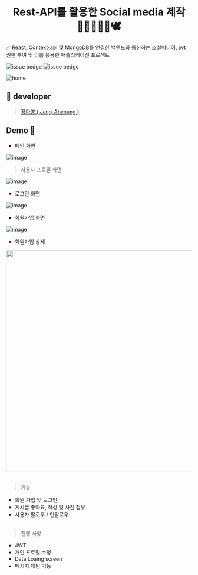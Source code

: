 <h1 align="center">Rest-API를 활용한 Social media 제작 👨‍👨‍👧‍👦👭🕊  </h2>

✅ React, Context-api 및 MongoDB를 연결한 백엔드와 통신하는 소셜미디어, jwt 권한 부여 및 이를 응용한 애플리케이션 프로젝트<br />

![issue bedge](https://img.shields.io/badge/react-v%2017.0.2-blue)
![issue bedge](https://img.shields.io/badge/yarn-v%201.22.10-yellow)<br />

![home](https://user-images.githubusercontent.com/71692593/125627369-4c849dde-f67b-4530-87ae-f16c7bbabf3e.gif)

## 💙 developer
 > [장아영 ( Jang-Ahyoung ) ](https://github.com/Jang-Ahyoung)<br />
  
## Demo 💬

- 메인 화면

![image](https://user-images.githubusercontent.com/71692593/125157732-86a9e000-e1a7-11eb-9a87-1c77979082d5.png)<br/>

> 사용자 프로필 화면

![image](https://user-images.githubusercontent.com/71692593/125157735-890c3a00-e1a7-11eb-97c5-fb8a28e47e58.png)<br/>

- 로그인 화면

![image](https://user-images.githubusercontent.com/71692593/125157852-3da65b80-e1a8-11eb-9aaf-e0e044abbecc.png)<br/>

- 회원가입 화면

![image](https://user-images.githubusercontent.com/71692593/125157874-60387480-e1a8-11eb-8681-fe465605cdd7.png)<br/>

- 회원가입 상세



<img src="https://user-images.githubusercontent.com/71692593/125157748-9a554680-e1a7-11eb-9a68-3240694ec7d4.png" height="600px"></img><br/><br/>

<!-- ![image](https://user-images.githubusercontent.com/71692593/125157748-9a554680-e1a7-11eb-9a68-3240694ec7d4.png) -->

> 기능<br/>

- 회원 가입 및 로그인
- 게시글 좋아요, 작성 및 사진 첨부 
- 사용자 팔로우 / 언팔로우<br/><br/>


> 진행 사항<br/>

- JWT
- 개인 프로필 수정
- Data Loaing screen
- 메시지 채팅 기능


